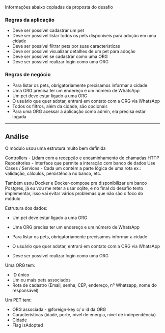 Informações abaixo copiadas da proposta do desafio

### Regras da aplicação

- Deve ser possível cadastrar um pet
- Deve ser possível listar todos os pets disponíveis para adoção em uma cidade
- Deve ser possível filtrar pets por suas características
- Deve ser possível visualizar detalhes de um pet para adoção
- Deve ser possível se cadastrar como uma ORG
- Deve ser possível realizar login como uma ORG

### Regras de negócio

- Para listar os pets, obrigatoriamente precisamos informar a cidade
- Uma ORG precisa ter um endereço e um número de WhatsApp
- Um pet deve estar ligado a uma ORG
- O usuário que quer adotar, entrará em contato com a ORG via WhatsApp
- Todos os filtros, além da cidade, são opcionais
- Para uma ORG acessar a aplicação como admin, ela precisa estar logada

---

## Análise

O módulo usou uma estrutura muito bem definida

Controllers - Lidam com a recepção e encaminhamento de chamadas HTTP
Repositories - Interface que permite a interação com banco de dados
Use Cases / Services - Cada um contém a parte lógica de uma rota ex.: validação, cálculos, persistência no banco, etc.

Também usou Docker e Docker-compose pra disponibilizar um banco Postgres, já eu vou me reter a usar sqlite, e no final do desafio tento implementar, isso vai evitar vários problemas que não são o foco do módulo.

Estrutura dos dados:

* Um pet deve estar ligado a uma ORG

* Uma ORG precisa ter um endereço e um número de WhatsApp

* Para listar os pets, obrigatoriamente precisamos informar a cidade

* O usuário que quer adotar, entrará em contato com a ORG via WhatsApp

* Deve ser possível realizar login como uma ORG

Uma ORG tem:
  - ID único
  - Um ou mais pets associados
  - Rota de cadastro (Email, senha, CEP, endereço, nº Whatsapp, nome do responsável)

Um PET tem:
  - ORG associada - @foreign-key c/ o id da ORG
  - Características (idade, porte, nível de energia, nível de independência)
  - Cidade
  - Flag isAdopted